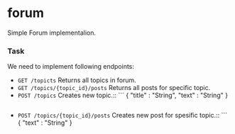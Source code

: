 # forum
Simple Forum implementalion.

### Task

We need to implement following endpoints:

* ```GET /topicts``` Returns all topics in forum.
* ```GET /topics/{topic_id}/posts``` Returns all posts for specific topic.
* ```POST /topics``` Creates new topic.::
        ```
	{
	  "title" : "String",
	  "text" : "String"
	}
	```
* ```POST /topics/{topic_id}/posts``` Creates new post for spesific topic.::
        ```
	{
	  "text" : "String"
	}
	```
